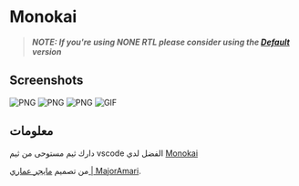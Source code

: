 # Monokai

> **_NOTE: If you're using NONE RTL please consider using the [Default](../Monokai/README.md) version_**

## Screenshots

![PNG](https://i.imgur.com/9zQi4MU.png)
![PNG](https://i.imgur.com/EQFCrZm.png)
![PNG](https://i.imgur.com/tYmlM4w.png)
![GIF](https://i.imgur.com/TWTkwUH.gif)

## معلومات

دارك ثيم مستوحى من ثيم vscode الفضل لدي [Monokai](https://monokai.pro/vscode)

من تصميم [مايجر عماري | MajorAmari](https://github.com/Majoramari).
